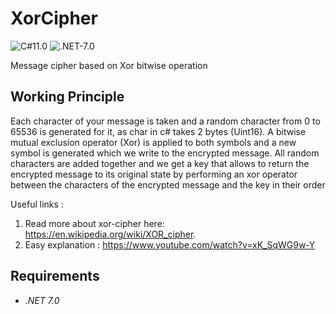 # XorCipher
![C#11.0](https://img.shields.io/badge/CSharp-11.0-blueviolet) ![.NET-7.0](https://img.shields.io/badge/.NET-7.0-blueviolet)

Message cipher based on Xor bitwise operation

## Working Principle
Each character of your message is taken and a random character from 0 to 65536 is generated for it, as char in c# takes 2 bytes (Uint16). A bitwise mutual exclusion operator (Xor) is applied to both symbols and a new symbol is generated which we write to the encrypted message.
All random characters are added together and we get a key that allows to return the encrypted message to its original state by performing an xor operator between the characters of the encrypted message and the key in their order

Useful links :
1. Read more about xor-cipher here: https://en.wikipedia.org/wiki/XOR_cipher.
2. Easy explanation : https://www.youtube.com/watch?v=xK_SqWG9w-Y

## Requirements
- *.NET 7.0*
